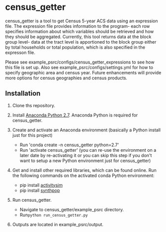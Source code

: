 # census_getter
census_getter is a tool to get Census 5-year ACS data using an expression file. The expression file provides information to the program- each row specifies information about which variables should be retrieved and how they should be aggregated. Currently, this tool returns data at the block group level- data at the tract level is apportioned to the block group either by total households or total population, which is also specified in the expresson file. 

Please see example_psrc/configs/census_getter_expressions to see how this file is set up. Also see example_psrc/configs/settings.yml for how to specify geographic area and census year. Future enhancements will provide more options for census geographies and census products.  

Installation
------------

1. Clone ths repository.

2. Install [Anaconda Python 2.7](https://www.continuum.io/downloads). Anaconda Python is required for census_getter.

3. Create and activate an Anaconda environment (basically a Python install just for this project)
    * Run 'conda create -n census_getter python=2.7'
    * Run 'activate census_getter' (you can re-use the environment on a later date by re-activating it or you can skip this step if you don't want to setup a new Python environment just for census_getter)
   
4. Get and install other required libraries, which can be found online.  Run the following commands on the activated conda Python environment:
    * pip install [activitysim](https://pypi.python.org/pypi/activitysim)
    * pip install [synthpop](https://github.com/UDST/synthpop)
    
5. Run census_getter.
    * Navigate to census_getter/example_psrc directory. 
    * Run`python run_census_getter.py`
    
6. Outputs are located in example_psrc/output.

